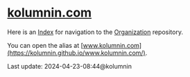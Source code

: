 # [kolumnin.com](https://github.com/kolumnin/kolumnin.com)

Here is an [Index](https://kolumnin.github.io/kolumnin.com)
for navigation to the
[Organization](https://github.com/kolumnin-com) repository.

You can open the alias at [www.kolumnin.com](https://kolumnin.github.io/www.kolumnin.com/).


Last update: 2024-04-23-08:44@kolumnin
